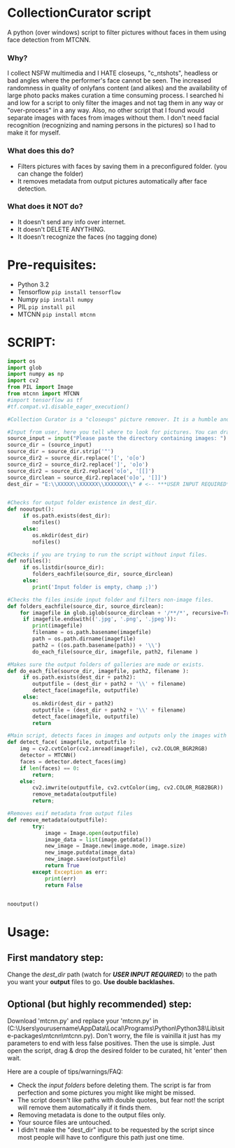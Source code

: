 # CollectionCurator script
A python (over windows) script to filter pictures without faces in them using face detection from MTCNN.

### Why?
I collect NSFW multimedia and I HATE closeups, "c_ntshots", headless or bad angles where the performer's face cannot be seen. The increased randomness in quality of onlyfans content (and alikes) and the availability of large photo packs makes curation a time consuming process.
I searched hi and low for a script to only filter the images and not tag them in any way or "over-process" in a any way. Also, no other script that I found would separate images with faces from images without them. I don't need facial recognition (recognizing and naming persons in the pictures) so I had to make it for myself.


### What does this do?

* Filters pictures with faces by saving them in a preconfigured folder. (you can change the folder)
* It removes metadata from output pictures automatically after face detection.

### What does it NOT do?

* It doesn't send any info over internet.
* It doesn't DELETE ANYTHING.
* It doesn't recognize the faces (no tagging done)

# Pre-requisites:

* Python 3.2
* Tensorflow  ```pip install tensorflow```
* Numpy  ```pip install numpy```
* PIL ```pip install pil```
* MTCNN ```pip install mtcnn```


# SCRIPT:
```python
import os
import glob
import numpy as np
import cv2
from PIL import Image
from mtcnn import MTCNN
#import tensorflow as tf
#tf.compat.v1.disable_eager_execution()

#Collection Curator is a "closeups" picture remover. It is a humble and newbie-made script to filter pictures without faces, helping the curation process of picture collections. This was thought with NSFW use in mind but you can use it for other purposes.

#Input from user, here you tell where to look for pictures. You can drag and drop folders.
source_input = input("Please paste the directory containing images: ")
source_dir = (source_input)
source_dir = source_dir.strip('"')
source_dir2 = source_dir.replace('[', 'o[o')
source_dir2 = source_dir2.replace(']', 'o]o')
source_dir2 = source_dir2.replace('o[o', '[[]')
source_dirclean = source_dir2.replace('o]o', '[]]')
dest_dir = "E:\\XXXXX\\XXXXXX\\XXXXXXX\\" # <-- ***USER INPUT REQUIRED*** This will be your output folder, change it to your liking. Use double backlashes or it will error. MUST end with double backlashes too.


#Checks for output folder existence in dest_dir.
def nooutput():
     if os.path.exists(dest_dir):
        nofiles()
     else:
        os.mkdir(dest_dir)
        nofiles()

#Checks if you are trying to run the script without input files.
def nofiles():
     if os.listdir(source_dir):
        folders_eachfile(source_dir, source_dirclean)
     else:
        print('Input folder is empty, champ ;)')

#Checks the files inside input folder and filters non-image files.
def folders_eachfile(source_dir, source_dirclean):
    for imagefile in glob.iglob(source_dirclean + '/**/*', recursive=True):
     if imagefile.endswith(('.jpg', '.png', '.jpeg')):
        print(imagefile)
        filename = os.path.basename(imagefile)
        path = os.path.dirname(imagefile)
        path2 = ((os.path.basename(path)) + '\\')
        do_each_file(source_dir, imagefile, path2, filename )

#Makes sure the output folders of galleries are made or exists. 
def do_each_file(source_dir, imagefile, path2, filename ):
     if os.path.exists(dest_dir + path2):
        outputfile = (dest_dir + path2 + '\\' + filename)
        detect_face(imagefile, outputfile)
     else:
        os.mkdir(dest_dir + path2)   
        outputfile = (dest_dir + path2 + '\\' + filename)
        detect_face(imagefile, outputfile)
        return

#Main script, detects faces in images and outputs only the images with faces detected.
def detect_face( imagefile, outputfile ):
    img = cv2.cvtColor(cv2.imread(imagefile), cv2.COLOR_BGR2RGB)
    detector = MTCNN()
    faces = detector.detect_faces(img)
    if len(faces) == 0:
        return;
    else:
        cv2.imwrite(outputfile, cv2.cvtColor(img, cv2.COLOR_RGB2BGR))
        remove_metadata(outputfile)
        return;

#Removes exif metadata from output files
def remove_metadata(outputfile):
        try:
            image = Image.open(outputfile)
            image_data = list(image.getdata())
            new_image = Image.new(image.mode, image.size)
            new_image.putdata(image_data)
            new_image.save(outputfile)  
            return True
        except Exception as err:
            print(err)
            return False


nooutput()
```

# Usage:

## __First mandatory step:__ 
Change the *dest_dir* path (watch for ***USER INPUT REQUIRED***) to the path you want your __output__ files to go. __Use double backlashes.__ 

## __Optional (but highly recommended) step:__
Download 'mtcnn.py' and replace your 'mtcnn.py' in (C:\Users\yourusername\AppData\Local\Programs\Python\Python38\Lib\site-packages\mtcnn\mtcnn.py).
Don't worry, the file is vainilla it just has my parameters to end with less false positives.
Then the use is simple. Just open the script, drag & drop the desired folder to be curated, hit 'enter' then wait.

Here are a couple of tips/warnings/FAQ:
* Check the *input folders* before deleting them. The script is far from perfection and some pictures you might like might be missed.
* The script doesn't like paths with double quotes, but fear not! the script will remove them automatically if it finds them.
* Removing metadata is done to the output files only.
* Your source files are untouched.
* I didn't make the "dest_dir" input to be requested by the script since most people will have to configure this path just one time.


 
